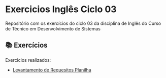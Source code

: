 # Exercicios Inglês Ciclo 03

Repositório com os exercícios do ciclo 03 da disciplina de Inglês do Curso de Técnico em Desenvolvimento de Sistemas

## 📚 Exercícios

Exercicios realizados:

* [Levantamento de Requesitos Planilha](./LevantamentoDeRequesitos.xlsx)

